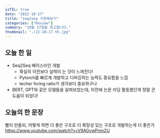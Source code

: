 ```yaml
---
isTIL: true
date: "2022-10-17"
title: "seq2seq 구현해보기"
categories: ["Review"]
summary: "10월 17일을 회고합니다."
thumbnail: "./22-10-17-th.jpg"
---
```



## 오늘 한 일
- Seq2Seq 베이스라인 개발
  - 확실히 이전보다 실력이 는 것이 느껴진다!
  - Pytorch를 빠르게 개발하고 디버깅하는 능력도 중요함을 느낌
  - techer foring ratio가 생각보다 중요하구나
- BERT, GPT와 같은 모델들을 살펴보았는데, 이전에 논문 리딩 활동했던게 정말 큰 도움이 되었다!


## 오늘의 한 문장
빨리 만들되, 어떻게 하면 더 좋은 구조로 더 확장성 있는 구조로 개발하는게 더 좋은가  
https://www.youtube.com/watch?v=V9AGvwPmnZU